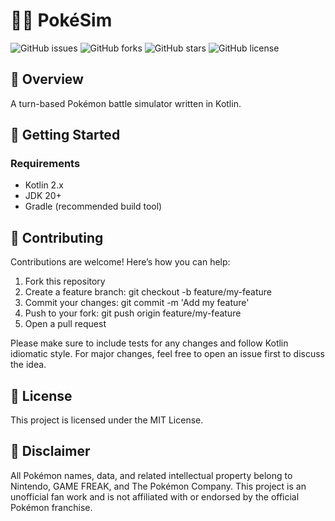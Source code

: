 # 🐱‍🏍 PokéSim
![GitHub issues](https://img.shields.io/github/issues/sasakirione/PokeSim)
![GitHub forks](https://img.shields.io/github/forks/sasakirione/PokeSim)
![GitHub stars](https://img.shields.io/github/stars/sasakirione/PokeSim)
![GitHub license](https://img.shields.io/github/license/sasakirione/PokeSim)

## 📗 Overview
A turn-based Pokémon battle simulator written in Kotlin.


## 🚀 Getting Started
### Requirements
 - Kotlin 2.x
 - JDK 20+
 - Gradle (recommended build tool)


## 🤝 Contributing

Contributions are welcome! Here’s how you can help:
1.	Fork this repository
2.	Create a feature branch: git checkout -b feature/my-feature
3.	Commit your changes: git commit -m 'Add my feature'
4.	Push to your fork: git push origin feature/my-feature
5.	Open a pull request

Please make sure to include tests for any changes and follow Kotlin idiomatic style.
For major changes, feel free to open an issue first to discuss the idea.


## 📄 License

This project is licensed under the MIT License.


## 🙏 Disclaimer

All Pokémon names, data, and related intellectual property belong to Nintendo, GAME FREAK, and The Pokémon Company.
This project is an unofficial fan work and is not affiliated with or endorsed by the official Pokémon franchise.
